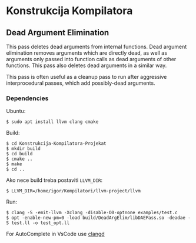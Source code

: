 # Konstrukcija Kompilatora

## Dead Argument Elimination

This pass deletes dead arguments from internal functions. Dead argument elimination removes arguments which are directly dead, as well as arguments only passed into function calls as dead arguments of other functions. This pass also deletes dead arguments in a similar way.

This pass is often useful as a cleanup pass to run after aggressive interprocedural passes, which add possibly-dead arguments.

### Dependencies
Ubuntu:

    $ sudo apt install llvm clang cmake 
Build:

    $ cd Konstrukcija-Kompilatora-Projekat
    $ mkdir build
    $ cd build
    $ cmake ..
    $ make
    $ cd ..

Ako nece build treba postaviti `LLVM_DIR`:

    $ LLVM_DIR=/home/igor/Kompilatori/llvm-project/llvm

Run:

    $ clang -S -emit-llvm -Xclang -disable-O0-optnone examples/test.c 
    $ opt -enable-new-pm=0 -load build/DeadArgElim/libDAEPass.so -deadae -S test.ll -o test_opt.ll

For AutoComplete in VsCode use [clangd](https://marketplace.visualstudio.com/items?itemName=llvm-vs-code-extensions.vscode-clangd)
